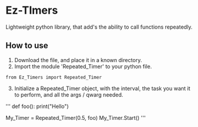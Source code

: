 # Ez-TImers
Lightweight python library, that add's the ability to call functions repeatedly.

## How to use

1. Download the file, and place it in a known directory.<br>
2. Import the module 'Repeated_Timer' to your python file.<br>

```
from Ez_Timers import Repeated_Timer
```

3. Initialize a Repeated_Timer object, with the interval, the task you want it to perform, and all the args / qwarg needed.

'''
def foo():
    print("Hello")


My_Timer = Repeated_Timer(0.5, foo)
My_Timer.Start()
'''
